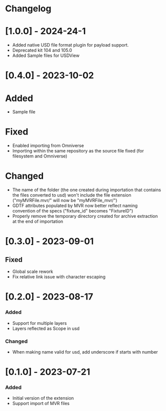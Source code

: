 # Changelog

# [1.0.0] - 2024-24-1
- Added native USD file format plugin for payload support.
- Deprecated kit 104 and 105.0
- Added Sample files for USDView

# [0.4.0] - 2023-10-02

# Added
- Sample file

# Fixed
- Enabled importing from Omniverse
- Importing within the same repository as the source file fixed (for filesystem and Omniverse)

# Changed
- The name of the folder (the one created during importation that contains the files converted to usd) won't include the file extension ("myMVRFile.mvr/" will now be "myMVRFile_mvr/")
- GDTF attributes populated by MVR now better reflect naming convention of the specs ("fixture_id" becomes "FixtureID")
- Properly remove the temporary directory created for archive extraction at the end of importation

# [0.3.0] - 2023-09-01

## Fixed
- Global scale rework
- Fix relative link issue with character escaping

# [0.2.0] - 2023-08-17

### Added
- Support for multiple layers
- Layers reflected as Scope in usd

### Changed
- When making name valid for usd, add underscore if starts with number

# [0.1.0] - 2023-07-21

### Added
- Initial version of the extension
- Support import of MVR files
